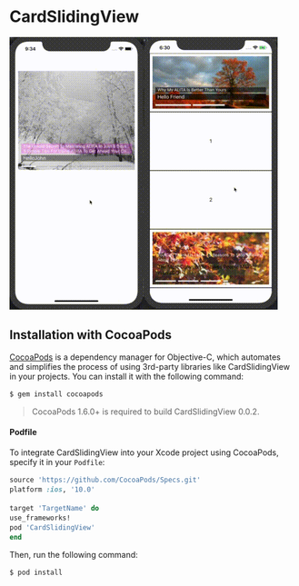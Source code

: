 # CardSlidingView
![](ShotX.gif)![](ShotX2.gif)
## Installation with CocoaPods

[CocoaPods](http://cocoapods.org) is a dependency manager for Objective-C, which automates and simplifies the process of using 3rd-party libraries like CardSlidingView in your projects. You can install it with the following command:

```bash
$ gem install cocoapods
```

> CocoaPods 1.6.0+ is required to build CardSlidingView 0.0.2.

#### Podfile

To integrate CardSlidingView into your Xcode project using CocoaPods, specify it in your `Podfile`:

```ruby
source 'https://github.com/CocoaPods/Specs.git'
platform :ios, '10.0'

target 'TargetName' do
use_frameworks!
pod 'CardSlidingView'
end
```

Then, run the following command:

```bash
$ pod install
```



